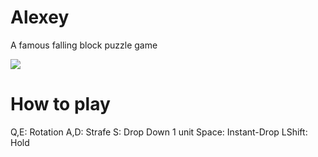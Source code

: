 # Alexey
A famous falling block puzzle game

![](https://raw.githubusercontent.com/wiki/the40san/Alexey/readme.png)


# How to play

Q,E: Rotation
A,D: Strafe
S: Drop Down 1 unit
Space: Instant-Drop
LShift: Hold
